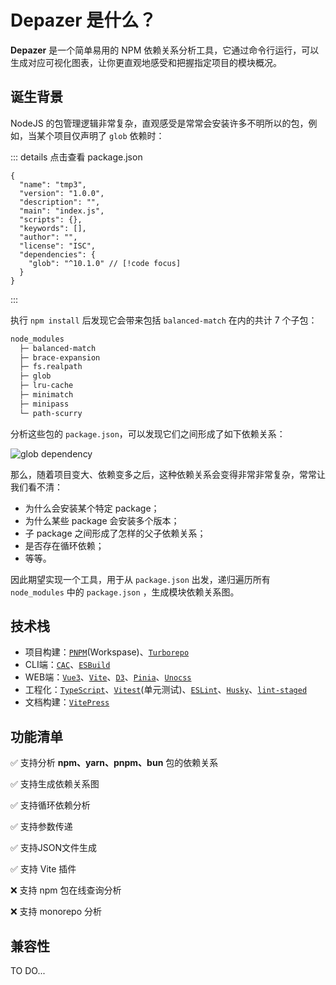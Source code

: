 # Depazer 是什么？

**Depazer** 是一个简单易用的 NPM 依赖关系分析工具，它通过命令行运行，可以生成对应可视化图表，让你更直观地感受和把握指定项目的模块概况。

## 诞生背景

NodeJS 的包管理逻辑非常复杂，直观感受是常常会安装许多不明所以的包，例如，当某个项目仅声明了 `glob` 依赖时：

::: details 点击查看 package.json

```json{11}
{
  "name": "tmp3",
  "version": "1.0.0",
  "description": "",
  "main": "index.js",
  "scripts": {},
  "keywords": [],
  "author": "",
  "license": "ISC",
  "dependencies": {
    "glob": "^10.1.0" // [!code focus]
  }
}
```

:::

执行 `npm install` 后发现它会带来包括 `balanced-match` 在内的共计 7 个子包：

```sh
node_modules
  ├─ balanced-match
  ├─ brace-expansion
  ├─ fs.realpath
  ├─ glob
  ├─ lru-cache
  ├─ minimatch
  ├─ minipass
  └─ path-scurry
```

分析这些包的 `package.json`，可以发现它们之间形成了如下依赖关系：

![glob dependency](./img/glob-dependency.png)

那么，随着项目变大、依赖变多之后，这种依赖关系会变得非常非常复杂，常常让我们看不清：

- 为什么会安装某个特定 package；
- 为什么某些 package 会安装多个版本；
- 子 package 之间形成了怎样的父子依赖关系；
- 是否存在循环依赖；
- 等等。

因此期望实现一个工具，用于从 `package.json` 出发，递归遍历所有 `node_modules` 中的 `package.json` ，生成模块依赖关系图。

## 技术栈

- 项目构建：[`PNPM`](https://pnpm.io/zh/workspaces)(Workspase)、[`Turborepo`](https://turbo.build/repo)
- CLI端：[`CAC`](https://github.com/cacjs/cac)、[`ESBuild`](https://esbuild.github.io/)
- WEB端：[`Vue3`](https://vuejs.org/)、[`Vite`](https://vitejs.dev/)、[`D3`](https://d3js.org/)、[`Pinia`](https://pinia.vuejs.org/)、[`Unocss`](https://unocss.dev/)
- 工程化：[`TypeScript`](https://www.typescriptlang.org/)、[`Vitest`](https://vitest.dev/)(单元测试)、[`ESLint`](https://eslint.org/)、[`Husky`](https://github.com/typicode/husky)、[`lint-staged`](https://github.com/okonet/lint-staged)
- 文档构建：[`VitePress`](https://vitepress.dev/)

## 功能清单

✅ 支持分析 **npm、yarn、pnpm、bun** 包的依赖关系

✅ 支持生成依赖关系图

✅ 支持循环依赖分析

✅ 支持参数传递

✅ 支持JSON文件生成

✅ 支持 Vite 插件

❌ 支持 npm 包在线查询分析

❌ 支持 monorepo 分析

## 兼容性 <Badge type="info" text="待测试" />

TO DO...
